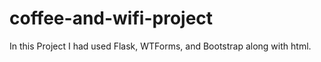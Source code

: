 # coffee-and-wifi-project
In this Project I had used Flask, WTForms, and Bootstrap along with html.
